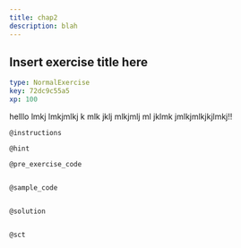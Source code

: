 ```yaml
---
title: chap2
description: blah
---
```


## Insert exercise title here

```yaml
type: NormalExercise
key: 72dc9c55a5
xp: 100
```

helllo lmkj lmkjmlkj k mlk jklj mlkjmlj ml jklmk jmlkjmlkjkjlmkj!!

`@instructions`


`@hint`


`@pre_exercise_code`
```{python}

```

`@sample_code`
```{python}

```

`@solution`
```{python}

```

`@sct`
```{python}

```
